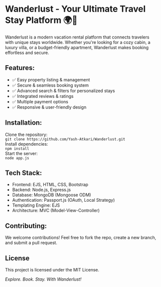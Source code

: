 # Wanderlust - Your Ultimate Travel Stay Platform 🌍🏡

Wanderlust is a modern vacation rental platform that connects travelers with unique stays worldwide. Whether you're looking for a cozy cabin, a luxury villa, or a budget-friendly apartment, Wanderlust makes booking effortless and secure.

## Features:
- ✅ Easy property listing & management
- ✅ Secure & seamless booking system
- ✅ Advanced search & filters for personalized stays
- ✅ Integrated reviews & ratings
- ✅ Multiple payment options
- ✅ Responsive & user-friendly design

## Installation:
Clone the repository:  
``` git clone https://github.com/Yash-Atkari/Wanderlust.git ```  
Install dependencies:  
``` npm install ```  
Start the server:  
``` node app.js ```  

## Tech Stack:
- Frontend: EJS, HTML, CSS, Bootstrap
- Backend: Node.js, Express.js
- Database: MongoDB (Mongoose ODM)
- Authentication: Passport.js (OAuth, Local Strategy)
- Templating Engine: EJS
-  Architecture: MVC (Model-View-Controller)

## Contributing:
We welcome contributions! Feel free to fork the repo, create a new branch, and submit a pull request.

## License
This project is licensed under the MIT License.

_Explore. Book. Stay. With Wanderlust!_
